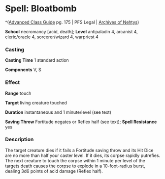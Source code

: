 # Spell: Bloatbomb

^([Advanced Class Guide][ss-bloatbomb] pg. 175 | PFS Legal | [Archives of Nehtys][sn-bloatbomb])

**School** necromancy [acid, death]; **Level** antipaladin 4, arcanist 4, cleric/oracle 4, sorcerer/wizard 4, warpriest 4

### Casting

**Casting Time** 1 standard action  

**Components** V, S

### Effect

**Range** touch  

**Target** living creature touched  

**Duration** instantaneous and 1 minute/level (see text)  

**Saving Throw** Fortitude negates or Reflex half (see text); **Spell Resistance** yes

### Description

The target creature dies if it fails a Fortitude saving throw and its Hit Dice are no more than half your caster level. If it dies, its corpse rapidly putrefies. The next creature to touch the corpse within 1 minute per level of the targets death causes the corpse to explode in a 10-foot-radius burst, dealing 3d6 points of acid damage (Reflex half).

[ss-bloatbomb]: http://paizo.com/products/btpy978v
[sn-bloatbomb]: http://www.archivesofnethys.com/SpellDisplay.aspx?ItemName=Bloatbomb